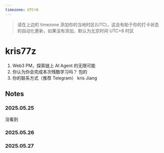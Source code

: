 ```yaml
---
timezone: UTC+8
---
```


> 请在上边的 timezone 添加你的当地时区(UTC)，这会有助于你的打卡状态的自动化更新，如果没有添加，默认为北京时间 UTC+8 时区


# kris77z

1. Web3 PM，探索链上 AI Agent 的无限可能
2. 你认为你会完成本次残酷学习吗？ 包的
3. 你的联系方式（推荐 Telegram） kris Jiang

## Notes

<!-- Content_START -->

### 2025.05.25

没看到

### 2025.05.26



### 2025.05.27

<!-- Content_END -->
